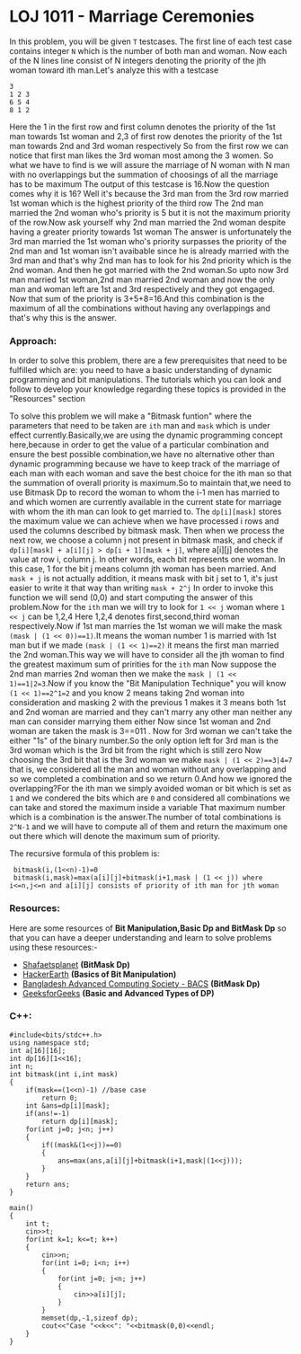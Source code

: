 # LOJ 1011 - Marriage Ceremonies

In this problem, you will be given `T` testcases. The first line of each test case contains  integer `N` which is the number of both man and woman. Now each of the N lines line consist of N integers denoting the priority of the jth woman toward ith man.Let's analyze this with a testcase
```
3
1 2 3
6 5 4
8 1 2
```
Here the 1 in the first row and first column denotes the priority of the 1st man towards 1st woman and 2,3 of first row denotes the priority of the 1st man towards 2nd and 3rd woman respectively
So from the first row we can notice that first man likes the 3rd woman most among the 3 women. So what we have to find is we will assure the marriage of N woman with N man with no overlappings but the summation of choosings of all the marriage has to be maximum
The output of this testcase is 16.Now the question comes why it is 16? Well it's because the 3rd man from the 3rd row married 1st woman which is the highest priority of the third row
The 2nd man married the 2nd woman who's priority is 5 but it is not the maximum priority of the row.Now ask yourself why 2nd man married the 2nd woman despite having a greater priority towards 1st woman
The answer is unfortunately the 3rd man married the 1st woman who's priority surpasses the priority of the 2nd man and 1st woman isn't avaibable since he is already married with the 3rd man and that's why 2nd man has to look for his 2nd priority which is the 2nd woman.
And then he got married with the 2nd woman.So upto now 3rd man married 1st woman,2nd man married 2nd woman and now the only man and woman left are 1st and 3rd respectively and they got engaged.
Now that sum of the priority is 3+5+8=16.And this combination is the maximum of all the combinations without having any overlappings and that's why this is the answer.

### Approach:
In order to solve this problem, there are a few prerequisites that need to be fulfilled which are: you need to have a basic understanding of dynamic programming and bit manipulations. The tutorials which you can look and follow to develop your knowledge regarding these topics is provided in the "Resources" section

To solve this problem we will make a "Bitmask funtion" where the parameters that need to be taken are `ith` man and `mask` which is under effect currently.Basically,we are using the dynamic programming concept here,because in order to get the value of a particular combination and ensure the best possible combination,we have no alternative other than dynamic programming because we have to keep track of the marriage of each man with each woman and save the best choice for the ith man so that the summation of overall priority is maximum.So to maintain that,we need to use Bitmask Dp to record the woman to whom the i-1 men has married to and which women are currently available in the current state for marriage with whom the ith man can look to get married to.
The `dp[i][mask]` stores the maximum value we can achieve when we have processed i rows and used the columns described by bitmask mask. Then when we process the next row, we choose a column j not present in bitmask mask, and check if `dp[i][mask] + a[i][j] > dp[i + 1][mask + j]`, where a[i][j] denotes the value at row i, column j.
In other words, each bit represents one woman. In this case, 1 for the bit j means column jth woman has been married. And `mask + j` is not actually addition, it means mask with bit j set to 1, it's just easier to write it that way than writing `mask + 2^j`
In order to invoke this function we will send (0,0) and start computing the answer of this problem.Now for the `ith` man we will try to look for `1 << j` woman where `1 << j` can be 1,2,4
Here 1,2,4 denotes first,second,third woman respectively.Now if 1st man marries the 1st woman we will make the mask `(mask | (1 << 0))==1)`.It  means the woman number 1 is married with 1st man but if we made `(mask | (1 << 1)==2)` it means the first man married the 2nd woman.This way we will have to consider all the jth woman to find the greatest maximum sum of pririties for the `ith` man
Now suppose the 2nd man marries 2nd woman then we make the `mask | (1 << 1)==1|2=3`.Now if you know the "Bit Manipulation Technique" you will know `(1 << 1)==2^1=2` and you know 2 means taking 2nd woman into consideration and masking 2 with the previous 1 makes it 3 means both 1st and 2nd woman are married and they can't marry any other man neither any man can consider marrying them either
Now since 1st woman and 2nd woman are taken the mask is 3==011 . Now for 3rd woman we can't take the either "1s" of the binary number.So the only option left for 3rd man is the 3rd woman which is the 3rd bit from the right which is still zero
Now choosing the 3rd bit that is the 3rd woman we make `mask | (1 << 2)==3|4=7` that is, we considered all the man and woman without any overlapping and so we completed a combination and so we return 0.And how we ignored the overlapping?For the ith man we simply avoided woman or bit which is set as `1` and we condered the bits which are `0` and considered all combinations we can take and stored the maximum inside a variable
That maximum number which is a combination is the answer.The number of total combinations is `2^N-1` and we will have to compute all of them and return the maximum one out there which will denote the maximum sum of priority.

The recursive formula of this problem is:
```
 bitmask(i,(1<<n)-1)=0 
 bitmask(i,mask)=max(a[i][j]+bitmask(i+1,mask | (1 << j)) where i<=n,j<=n and a[i][j] consists of priority of ith man for jth woman
```
### Resources:
Here are some resources of  **Bit Manipulation,Basic Dp and BitMask Dp** so that you can have a deeper understanding and learn to solve problems using these resources:-

- [Shafaetsplanet](https://www.shafaetsplanet.com/?p=1357) **(BitMask Dp)**
- [HackerEarth](https://www.hackerearth.com/practice/basic-programming/bit-manipulation/basics-of-bit-manipulation/tutorial/) **(Basics of Bit Manipulation)**
- [Bangladesh Advanced Computing Society - BACS](https://www.youtube.com/watch?v=cbgdSX2pXcQ)   **(BitMask Dp)**
- [GeeksforGeeks](https://www.geeksforgeeks.org/dynamic-programming/)   **(Basic and Advanced Types of DP)**
### C++:
```
#include<bits/stdc++.h>
using namespace std;
int a[16][16];
int dp[16][1<<16];
int n;
int bitmask(int i,int mask)
{
    if(mask==(1<<n)-1) //base case
        return 0;
    int &ans=dp[i][mask];
    if(ans!=-1)
        return dp[i][mask];
    for(int j=0; j<n; j++)
    {
        if((mask&(1<<j))==0)
        {
            ans=max(ans,a[i][j]+bitmask(i+1,mask|(1<<j)));
        }
    }
    return ans;
}

main()
{
    int t;
    cin>>t;
    for(int k=1; k<=t; k++)
    {
        cin>>n;
        for(int i=0; i<n; i++)
        {
            for(int j=0; j<n; j++)
            {
                cin>>a[i][j];
            }
        }
        memset(dp,-1,sizeof dp);
        cout<<"Case "<<k<<": "<<bitmask(0,0)<<endl;
    }
}
```
